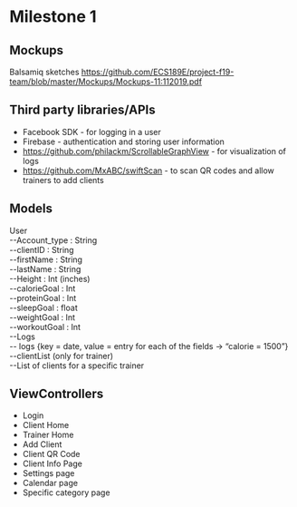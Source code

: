 # Milestone 1

## Mockups
Balsamiq sketches https://github.com/ECS189E/project-f19-team/blob/master/Mockups/Mockups-11:112019.pdf

## Third party libraries/APIs
* Facebook SDK - for logging in a user
* Firebase - authentication and storing user information
* https://github.com/philackm/ScrollableGraphView - for visualization of logs
* https://github.com/MxABC/swiftScan - to scan QR codes and allow trainers to add clients


## Models
User  
  --Account_type : String  
  --clientID : String  
  --firstName : String  
  --lastName : String  
  --Height : Int (inches)  
  --calorieGoal : Int  
  --proteinGoal : Int  
  --sleepGoal : float  
  --weightGoal : Int  
  --workoutGoal : Int  
  --Logs  
    -- logs {key = date, value = entry for each of the fields -> “calorie = 1500”}  
  --clientList (only for trainer)  
    --List of clients for a specific trainer  

## ViewControllers
* Login
* Client Home
* Trainer Home
* Add Client
* Client QR Code 
* Client Info Page
* Settings page
* Calendar page
* Specific category page
